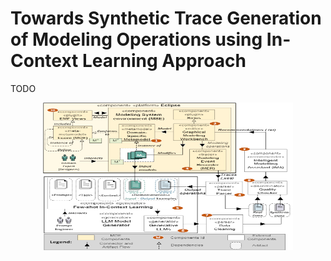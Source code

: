 # Towards Synthetic Trace Generation of Modeling Operations using In-Context Learning Approach

TODO

<p align="center">
<img src="img/MER-MORGAN_approach_scaled.png" width="400" height="236">
</p>
